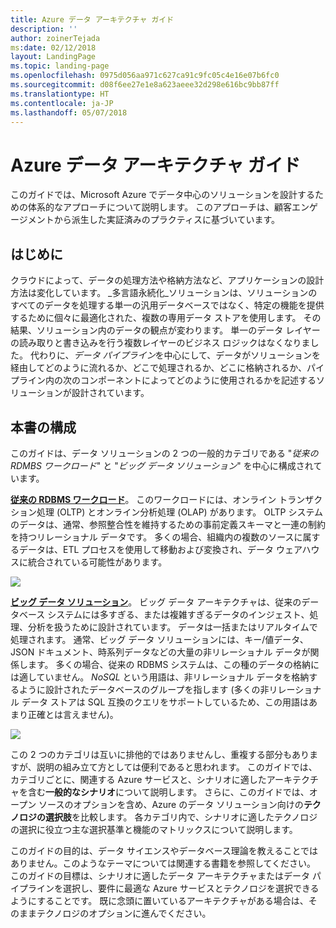 ```yaml
---
title: Azure データ アーキテクチャ ガイド
description: ''
author: zoinerTejada
ms:date: 02/12/2018
layout: LandingPage
ms.topic: landing-page
ms.openlocfilehash: 0975d056aa971c627ca91c9fc05c4e16e07b6fc0
ms.sourcegitcommit: d08f6ee27e1e8a623aeee32d298e616bc9bb87ff
ms.translationtype: HT
ms.contentlocale: ja-JP
ms.lasthandoff: 05/07/2018
---
```

# <a name="azure-data-architecture-guide"></a>Azure データ アーキテクチャ ガイド

このガイドでは、Microsoft Azure でデータ中心のソリューションを設計するための体系的なアプローチについて説明します。 このアプローチは、顧客エンゲージメントから派生した実証済みのプラクティスに基づいています。

## <a name="introduction"></a>はじめに

クラウドによって、データの処理方法や格納方法など、アプリケーションの設計方法は変化しています。 _多言語永続化_ソリューションは、ソリューションのすべてのデータを処理する単一の汎用データベースではなく、特定の機能を提供するために個々に最適化された、複数の専用データ ストアを使用します。 その結果、ソリューション内のデータの観点が変わります。 単一のデータ レイヤーの読み取りと書き込みを行う複数レイヤーのビジネス ロジックはなくなりました。 代わりに、*データ パイプライン*を中心にして、データがソリューションを経由してどのように流れるか、どこで処理されるか、どこに格納されるか、パイプライン内の次のコンポーネントによってどのように使用されるかを記述するソリューションが設計されています。 

## <a name="how-this-guide-is-structured"></a>本書の構成

このガイドは、データ ソリューションの 2 つの一般的カテゴリである "*従来の RDMBS ワークロード*" と "*ビッグ データ ソリューション*" を中心に構成されています。 

**[従来の RDBMS ワークロード](./relational-data/index.md)**。 このワークロードには、オンライン トランザクション処理 (OLTP) とオンライン分析処理 (OLAP) があります。 OLTP システムのデータは、通常、参照整合性を維持するための事前定義スキーマと一連の制約を持つリレーショナル データです。 多くの場合、組織内の複数のソースに属するデータは、ETL プロセスを使用して移動および変換され、データ ウェアハウスに統合されている可能性があります。

![](./images/guide-rdbms.svg)

**[ビッグ データ ソリューション](./big-data/index.md)**。 ビッグ データ アーキテクチャは、従来のデータベース システムには多すぎる、または複雑すぎるデータのインジェスト、処理、分析を扱うために設計されています。 データは一括またはリアルタイムで処理されます。 通常、ビッグ データ ソリューションには、キー/値データ、JSON ドキュメント、時系列データなどの大量の非リレーショナル データが関係します。 多くの場合、従来の RDBMS システムは、この種のデータの格納には適していません。 *NoSQL* という用語は、非リレーショナル データを格納するように設計されたデータベースのグループを指します  (多くの非リレーショナル データ ストアは SQL 互換のクエリをサポートしているため、この用語はあまり正確とは言えません)。

![](./images/guide-big-data.svg)

この 2 つのカテゴリは互いに排他的ではありませんし、重複する部分もありますが、説明の組み立て方としては便利であると思われます。 このガイドでは、カテゴリごとに、関連する Azure サービスと、シナリオに適したアーキテクチャを含む**一般的なシナリオ**について説明します。 さらに、このガイドでは、オープン ソースのオプションを含め、Azure のデータ ソリューション向けの**テクノロジの選択肢**を比較します。 各カテゴリ内で、シナリオに適したテクノロジの選択に役立つ主な選択基準と機能のマトリックスについて説明します。 

このガイドの目的は、データ サイエンスやデータベース理論を教えることではありません。このようなテーマについては関連する書籍を参照してください。 このガイドの目標は、シナリオに適したデータ アーキテクチャまたはデータ パイプラインを選択し、要件に最適な Azure サービスとテクノロジを選択できるようにすることです。 既に念頭に置いているアーキテクチャがある場合は、そのままテクノロジのオプションに進んでください。
